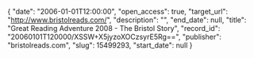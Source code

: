 {
  "date": "2006-01-01T12:00:00", 
  "open_access": true, 
  "target_url": "http://www.bristolreads.com/", 
  "description": "", 
  "end_date": null, 
  "title": "Great Reading Adventure 2008 - The Bristol Story", 
  "record_id": "20060101T120000/XSSW+X5jyzoXOCzsyrE5Rg==", 
  "publisher": "bristolreads.com", 
  "slug": 15499293, 
  "start_date": null
}

